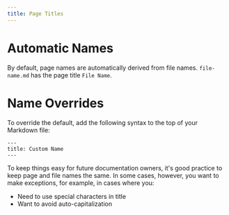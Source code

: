 ```yaml
---
title: Page Titles
---
```


# Automatic Names

By default, page names are automatically derived from file names. `file-name.md` has the page title `File Name`.

# Name Overrides

To override the default, add the following syntax to the top of your Markdown file: 

    ---
    title: Custom Name
    ---
    
To keep things easy for future documentation owners, it's good practice to keep page and file names the same. In some cases, however, you want to make exceptions, for example, in cases where you:
* Need to use special characters in title
* Want to avoid auto-capitalization

